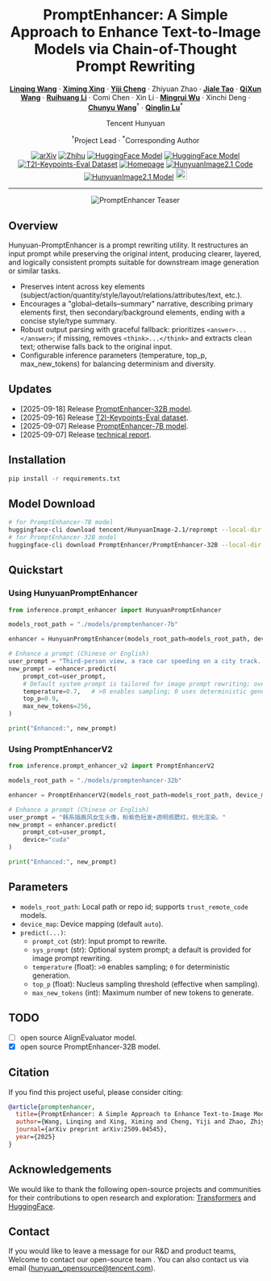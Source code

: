 <div align="center">

# PromptEnhancer: A Simple Approach to Enhance Text-to-Image Models via Chain-of-Thought Prompt Rewriting

[**Linqing Wang**](https://scholar.google.com/citations?hl=en&view_op=list_works&gmla=AH8HC4z9rmDHYjp5o28xKk8U4ddD_n7BuMnk8UZFP-jygFBtHUSz6pf-5FP32B_yKMpRU9VpDY3iT8eM0zORHA&user=Hy12lcEAAAAJ) · 
[**Ximing Xing**](https://ximinng.github.io/) · 
[**Yiji Cheng**](https://scholar.google.com/citations?user=Plo8ZSYAAAAJ&hl=en) · 
Zhiyuan Zhao · 
[**Jiale Tao**](https://scholar.google.com/citations?user=WF5DPWkAAAAJ&hl=en) · 
[**QiXun Wang**](https://github.com/wangqixun) · 
[**Ruihuang Li**](https://scholar.google.com/citations?user=8CfyOtQAAAAJ&hl=en) · 
Comi Chen ·
Xin Li · 
[**Mingrui Wu**](https://scholar.google.com/citations?user=sbCKwnYAAAAJ&hl=en) · 
Xinchi Deng · 
[**Chunyu Wang**](https://scholar.google.com/citations?user=VXQV5xwAAAAJ&hl=en)<sup>†</sup> · 
[**Qinglin Lu**](https://luqinglin.weebly.com/)<sup>*</sup>

Tencent Hunyuan

<sup>†</sup>Project Lead · <sup>*</sup>Corresponding Author

</div>

<p align="center">
  <a href="https://www.arxiv.org/abs/2509.04545"><img src="https://img.shields.io/badge/Paper-arXiv:2509.04545-red?logo=arxiv" alt="arXiv"></a>
  <a href="https://zhuanlan.zhihu.com/p/1949013083109459515"><img src="https://img.shields.io/badge/知乎-技术解读-0084ff?logo=zhihu" alt="Zhihu"></a>
  <a href="https://huggingface.co/tencent/HunyuanImage-2.1/tree/main/reprompt"><img src="https://img.shields.io/badge/Model-PromptEnhancer_7B-blue?logo=huggingface" alt="HuggingFace Model"></a>
    <a href="https://huggingface.co/tencent/HunyuanImage-2.1/tree/main/reprompt"><img src="https://img.shields.io/badge/Model-PromptEnhancer_32B-blue?logo=huggingface" alt="HuggingFace Model"></a>
  <a href="https://huggingface.co/PromptEnhancer/PromptEnhancer-32B"><img src="https://img.shields.io/badge/Benchmark-T2I_Keypoints_Eval-blue?logo=huggingface" alt="T2I-Keypoints-Eval Dataset"></a>
  <a href="https://hunyuan-promptenhancer.github.io/"><img src="https://img.shields.io/badge/Homepage-PromptEnhancer-1abc9c?logo=homeassistant&logoColor=white" alt="Homepage"></a>
  <a href="https://github.com/Tencent-Hunyuan/HunyuanImage-2.1"><img src="https://img.shields.io/badge/Code-HunyuanImage2.1-2ecc71?logo=github" alt="HunyuanImage2.1 Code"></a>
  <a href="https://huggingface.co/tencent/HunyuanImage-2.1"><img src="https://img.shields.io/badge/Model-HunyuanImage2.1-3498db?logo=huggingface" alt="HunyuanImage2.1 Model"></a>
  <a href=https://x.com/TencentHunyuan target="_blank"><img src=https://img.shields.io/badge/Hunyuan-black.svg?logo=x height=22px></a>
</p>

---

<p align="center">
  <img src="assets/teaser-1.png" alt="PromptEnhancer Teaser"/>
</p>

## Overview

Hunyuan-PromptEnhancer is a prompt rewriting utility. It restructures an input prompt while preserving the original intent, producing clearer, layered, and logically consistent prompts suitable for downstream image generation or similar tasks.

- Preserves intent across key elements (subject/action/quantity/style/layout/relations/attributes/text, etc.).
- Encourages a "global–details–summary" narrative, describing primary elements first, then secondary/background elements, ending with a concise style/type summary.
- Robust output parsing with graceful fallback: prioritizes `<answer>...</answer>`; if missing, removes `<think>...</think>` and extracts clean text; otherwise falls back to the original input.
- Configurable inference parameters (temperature, top_p, max_new_tokens) for balancing determinism and diversity.

## Updates

- [2025-09-18] Release [PromptEnhancer-32B model](https://huggingface.co/PromptEnhancer/PromptEnhancer-32B).
- [2025-09-16] Release [T2I-Keypoints-Eval dataset](https://huggingface.co/datasets/PromptEnhancer/T2I-Keypoints-Eval).
- [2025-09-07] Release [PromptEnhancer-7B model](https://huggingface.co/tencent/HunyuanImage-2.1/tree/main/reprompt).
- [2025-09-07] Release [technical report](https://arxiv.org/abs/2509.04545).

## Installation

```bash
pip install -r requirements.txt
```

## Model Download

```bash
# for PromptEnhancer-7B model
huggingface-cli download tencent/HunyuanImage-2.1/reprompt --local-dir ./models/promptenhancer-7b
# for PromptEnhancer-32B model
huggingface-cli download PromptEnhancer/PromptEnhancer-32B --local-dir ./models/promptenhancer-32b
```

## Quickstart

### Using HunyuanPromptEnhancer

```python
from inference.prompt_enhancer import HunyuanPromptEnhancer

models_root_path = "./models/promptenhancer-7b"

enhancer = HunyuanPromptEnhancer(models_root_path=models_root_path, device_map="auto")

# Enhance a prompt (Chinese or English)
user_prompt = "Third-person view, a race car speeding on a city track..."
new_prompt = enhancer.predict(
    prompt_cot=user_prompt,
    # Default system prompt is tailored for image prompt rewriting; override if needed
    temperature=0.7,   # >0 enables sampling; 0 uses deterministic generation
    top_p=0.9,
    max_new_tokens=256,
)

print("Enhanced:", new_prompt)
```

### Using PromptEnhancerV2

```python
from inference.prompt_enhancer_v2 import PromptEnhancerV2

models_root_path = "./models/promptenhancer-32b"

enhancer = PromptEnhancerV2(models_root_path=models_root_path, device_map="auto")

# Enhance a prompt (Chinese or English)
user_prompt = "韩系插画风女生头像，粉紫色短发+透明感腮红，侧光渲染。"
new_prompt = enhancer.predict(
    prompt_cot=user_prompt,
    device="cuda"
)

print("Enhanced:", new_prompt)
```

## Parameters

- `models_root_path`: Local path or repo id; supports `trust_remote_code` models.
- `device_map`: Device mapping (default `auto`).
- `predict(...)`:
  - `prompt_cot` (str): Input prompt to rewrite.
  - `sys_prompt` (str): Optional system prompt; a default is provided for image prompt rewriting.
  - `temperature` (float): `>0` enables sampling; `0` for deterministic generation.
  - `top_p` (float): Nucleus sampling threshold (effective when sampling).
  - `max_new_tokens` (int): Maximum number of new tokens to generate.

## TODO

- [ ] open source AlignEvaluator model.
- [x] open source PromptEnhancer-32B model.

## Citation

If you find this project useful, please consider citing:
```bibtex
@article{promptenhancer,
  title={PromptEnhancer: A Simple Approach to Enhance Text-to-Image Models via Chain-of-Thought Prompt Rewriting},
  author={Wang, Linqing and Xing, Ximing and Cheng, Yiji and Zhao, Zhiyuan and Tao, Jiale and Wang, QiXun and Li, Ruihuang and Chen, Comi and Li, Xin and Wu, Mingrui and Deng, Xinchi and Wang, Chunyu and Lu, Qinglin},
  journal={arXiv preprint arXiv:2509.04545},
  year={2025}
}
```

## Acknowledgements

We would like to thank the following open-source projects and communities for their contributions to open research and exploration: [Transformers](https://huggingface.co/transformers) and [HuggingFace](https://huggingface.co).

## Contact

If you would like to leave a message for our R&D and product teams, Welcome to contact our open-source team . You can also contact us via email (hunyuan_opensource@tencent.com).